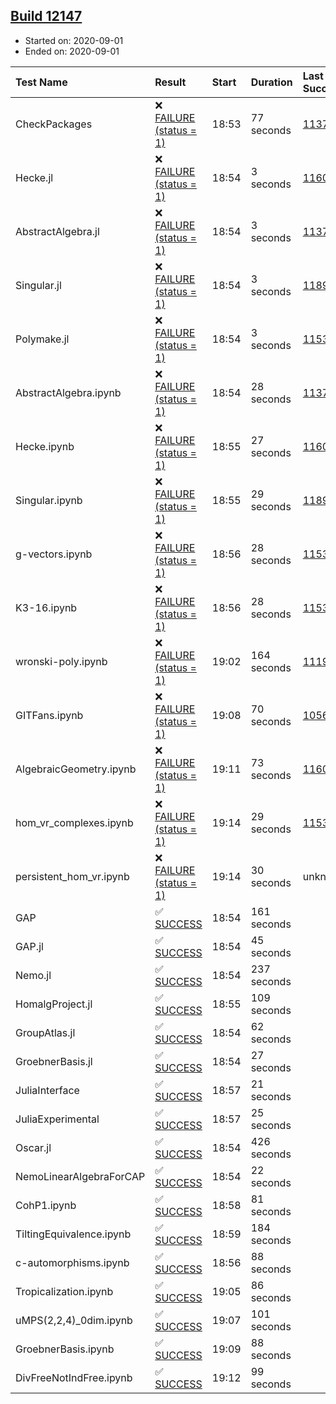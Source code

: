 ## [Build 12147](https://oscarci.mathematik.uni-kl.de/job/oscar/12147/)

* Started on: 2020-09-01
* Ended on: 2020-09-01

| Test Name    | Result | Start | Duration | Last Success | First Failure |
|:-------------|:-------|:------|:---------|:-------------|:--------------|
| CheckPackages | ❌ [FAILURE (status = 1)](https://oscarci.mathematik.uni-kl.de/job/oscar/12147/artifact/logs/build-12147/CheckPackages.log) | 18:53 | 77 seconds | [11376](https://oscarci.mathematik.uni-kl.de/job/oscar/11376/) | [11377](https://oscarci.mathematik.uni-kl.de/job/oscar/11377/) |
| Hecke.jl | ❌ [FAILURE (status = 1)](https://oscarci.mathematik.uni-kl.de/job/oscar/12147/artifact/logs/build-12147/Hecke.jl.log) | 18:54 | 3 seconds | [11602](https://oscarci.mathematik.uni-kl.de/job/oscar/11602/) | [11603](https://oscarci.mathematik.uni-kl.de/job/oscar/11603/) |
| AbstractAlgebra.jl | ❌ [FAILURE (status = 1)](https://oscarci.mathematik.uni-kl.de/job/oscar/12147/artifact/logs/build-12147/AbstractAlgebra.jl.log) | 18:54 | 3 seconds | [11376](https://oscarci.mathematik.uni-kl.de/job/oscar/11376/) | [11377](https://oscarci.mathematik.uni-kl.de/job/oscar/11377/) |
| Singular.jl | ❌ [FAILURE (status = 1)](https://oscarci.mathematik.uni-kl.de/job/oscar/12147/artifact/logs/build-12147/Singular.jl.log) | 18:54 | 3 seconds | [11893](https://oscarci.mathematik.uni-kl.de/job/oscar/11893/) | [11894](https://oscarci.mathematik.uni-kl.de/job/oscar/11894/) |
| Polymake.jl | ❌ [FAILURE (status = 1)](https://oscarci.mathematik.uni-kl.de/job/oscar/12147/artifact/logs/build-12147/Polymake.jl.log) | 18:54 | 3 seconds | [11532](https://oscarci.mathematik.uni-kl.de/job/oscar/11532/) | [11533](https://oscarci.mathematik.uni-kl.de/job/oscar/11533/) |
| AbstractAlgebra.ipynb | ❌ [FAILURE (status = 1)](https://oscarci.mathematik.uni-kl.de/job/oscar/12147/artifact/logs/build-12147/AbstractAlgebra.ipynb.log) | 18:54 | 28 seconds | [11376](https://oscarci.mathematik.uni-kl.de/job/oscar/11376/) | [11377](https://oscarci.mathematik.uni-kl.de/job/oscar/11377/) |
| Hecke.ipynb | ❌ [FAILURE (status = 1)](https://oscarci.mathematik.uni-kl.de/job/oscar/12147/artifact/logs/build-12147/Hecke.ipynb.log) | 18:55 | 27 seconds | [11602](https://oscarci.mathematik.uni-kl.de/job/oscar/11602/) | [11603](https://oscarci.mathematik.uni-kl.de/job/oscar/11603/) |
| Singular.ipynb | ❌ [FAILURE (status = 1)](https://oscarci.mathematik.uni-kl.de/job/oscar/12147/artifact/logs/build-12147/Singular.ipynb.log) | 18:55 | 29 seconds | [11893](https://oscarci.mathematik.uni-kl.de/job/oscar/11893/) | [11894](https://oscarci.mathematik.uni-kl.de/job/oscar/11894/) |
| g-vectors.ipynb | ❌ [FAILURE (status = 1)](https://oscarci.mathematik.uni-kl.de/job/oscar/12147/artifact/logs/build-12147/g-vectors.ipynb.log) | 18:56 | 28 seconds | [11532](https://oscarci.mathematik.uni-kl.de/job/oscar/11532/) | [11533](https://oscarci.mathematik.uni-kl.de/job/oscar/11533/) |
| K3-16.ipynb | ❌ [FAILURE (status = 1)](https://oscarci.mathematik.uni-kl.de/job/oscar/12147/artifact/logs/build-12147/K3-16.ipynb.log) | 18:56 | 28 seconds | [11532](https://oscarci.mathematik.uni-kl.de/job/oscar/11532/) | [11533](https://oscarci.mathematik.uni-kl.de/job/oscar/11533/) |
| wronski-poly.ipynb | ❌ [FAILURE (status = 1)](https://oscarci.mathematik.uni-kl.de/job/oscar/12147/artifact/logs/build-12147/wronski-poly.ipynb.log) | 19:02 | 164 seconds | [11192](https://oscarci.mathematik.uni-kl.de/job/oscar/11192/) | [11193](https://oscarci.mathematik.uni-kl.de/job/oscar/11193/) |
| GITFans.ipynb | ❌ [FAILURE (status = 1)](https://oscarci.mathematik.uni-kl.de/job/oscar/12147/artifact/logs/build-12147/GITFans.ipynb.log) | 19:08 | 70 seconds | [10566](https://oscarci.mathematik.uni-kl.de/job/oscar/10566/) | [10567](https://oscarci.mathematik.uni-kl.de/job/oscar/10567/) |
| AlgebraicGeometry.ipynb | ❌ [FAILURE (status = 1)](https://oscarci.mathematik.uni-kl.de/job/oscar/12147/artifact/logs/build-12147/AlgebraicGeometry.ipynb.log) | 19:11 | 73 seconds | [11602](https://oscarci.mathematik.uni-kl.de/job/oscar/11602/) | [11603](https://oscarci.mathematik.uni-kl.de/job/oscar/11603/) |
| hom_vr_complexes.ipynb | ❌ [FAILURE (status = 1)](https://oscarci.mathematik.uni-kl.de/job/oscar/12147/artifact/logs/build-12147/hom_vr_complexes.ipynb.log) | 19:14 | 29 seconds | [11532](https://oscarci.mathematik.uni-kl.de/job/oscar/11532/) | [11533](https://oscarci.mathematik.uni-kl.de/job/oscar/11533/) |
| persistent_hom_vr.ipynb | ❌ [FAILURE (status = 1)](https://oscarci.mathematik.uni-kl.de/job/oscar/12147/artifact/logs/build-12147/persistent_hom_vr.ipynb.log) | 19:14 | 30 seconds | unknown | unknown |
| GAP | ✅ [SUCCESS](https://oscarci.mathematik.uni-kl.de/job/oscar/12147/artifact/logs/build-12147/GAP.log) | 18:54 | 161 seconds |  |  |
| GAP.jl | ✅ [SUCCESS](https://oscarci.mathematik.uni-kl.de/job/oscar/12147/artifact/logs/build-12147/GAP.jl.log) | 18:54 | 45 seconds |  |  |
| Nemo.jl | ✅ [SUCCESS](https://oscarci.mathematik.uni-kl.de/job/oscar/12147/artifact/logs/build-12147/Nemo.jl.log) | 18:54 | 237 seconds |  |  |
| HomalgProject.jl | ✅ [SUCCESS](https://oscarci.mathematik.uni-kl.de/job/oscar/12147/artifact/logs/build-12147/HomalgProject.jl.log) | 18:55 | 109 seconds |  |  |
| GroupAtlas.jl | ✅ [SUCCESS](https://oscarci.mathematik.uni-kl.de/job/oscar/12147/artifact/logs/build-12147/GroupAtlas.jl.log) | 18:54 | 62 seconds |  |  |
| GroebnerBasis.jl | ✅ [SUCCESS](https://oscarci.mathematik.uni-kl.de/job/oscar/12147/artifact/logs/build-12147/GroebnerBasis.jl.log) | 18:54 | 27 seconds |  |  |
| JuliaInterface | ✅ [SUCCESS](https://oscarci.mathematik.uni-kl.de/job/oscar/12147/artifact/logs/build-12147/JuliaInterface.log) | 18:57 | 21 seconds |  |  |
| JuliaExperimental | ✅ [SUCCESS](https://oscarci.mathematik.uni-kl.de/job/oscar/12147/artifact/logs/build-12147/JuliaExperimental.log) | 18:57 | 25 seconds |  |  |
| Oscar.jl | ✅ [SUCCESS](https://oscarci.mathematik.uni-kl.de/job/oscar/12147/artifact/logs/build-12147/Oscar.jl.log) | 18:54 | 426 seconds |  |  |
| NemoLinearAlgebraForCAP | ✅ [SUCCESS](https://oscarci.mathematik.uni-kl.de/job/oscar/12147/artifact/logs/build-12147/NemoLinearAlgebraForCAP.log) | 18:54 | 22 seconds |  |  |
| CohP1.ipynb | ✅ [SUCCESS](https://oscarci.mathematik.uni-kl.de/job/oscar/12147/artifact/logs/build-12147/CohP1.ipynb.log) | 18:58 | 81 seconds |  |  |
| TiltingEquivalence.ipynb | ✅ [SUCCESS](https://oscarci.mathematik.uni-kl.de/job/oscar/12147/artifact/logs/build-12147/TiltingEquivalence.ipynb.log) | 18:59 | 184 seconds |  |  |
| c-automorphisms.ipynb | ✅ [SUCCESS](https://oscarci.mathematik.uni-kl.de/job/oscar/12147/artifact/logs/build-12147/c-automorphisms.ipynb.log) | 18:56 | 88 seconds |  |  |
| Tropicalization.ipynb | ✅ [SUCCESS](https://oscarci.mathematik.uni-kl.de/job/oscar/12147/artifact/logs/build-12147/Tropicalization.ipynb.log) | 19:05 | 86 seconds |  |  |
| uMPS(2,2,4)_0dim.ipynb | ✅ [SUCCESS](https://oscarci.mathematik.uni-kl.de/job/oscar/12147/artifact/logs/build-12147/uMPS-2-2-4-_0dim.ipynb.log) | 19:07 | 101 seconds |  |  |
| GroebnerBasis.ipynb | ✅ [SUCCESS](https://oscarci.mathematik.uni-kl.de/job/oscar/12147/artifact/logs/build-12147/GroebnerBasis.ipynb.log) | 19:09 | 88 seconds |  |  |
| DivFreeNotIndFree.ipynb | ✅ [SUCCESS](https://oscarci.mathematik.uni-kl.de/job/oscar/12147/artifact/logs/build-12147/DivFreeNotIndFree.ipynb.log) | 19:12 | 99 seconds |  |  |
